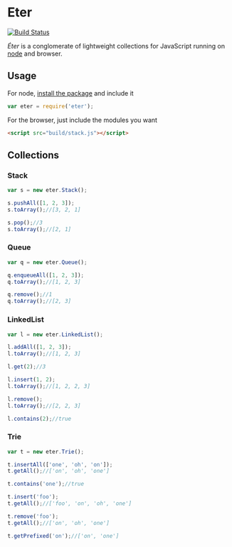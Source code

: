# Eter

[![Build Status](https://secure.travis-ci.org/keyvanakbary/eter.svg?branch=master)](http://travis-ci.org/keyvanakbary/eter)

*Éter* is a conglomerate of lightweight collections for JavaScript running on [node](http://nodejs.org/) and browser.

## Usage

For node, [install the package](https://www.npmjs.org/package/eter) and include it
```javascript
var eter = require('eter');
```

For the browser, just include the modules you want
```html
<script src="build/stack.js"></script>
```

## Collections

### Stack
```javascript
var s = new eter.Stack();

s.pushAll([1, 2, 3]);
s.toArray();//[3, 2, 1]

s.pop();//3
s.toArray();//[2, 1]
```

### Queue
```javascript
var q = new eter.Queue();

q.enqueueAll([1, 2, 3]);
q.toArray();//[1, 2, 3]

q.remove();//1
q.toArray();//[2, 3]
```

### LinkedList
```javascript
var l = new eter.LinkedList();

l.addAll([1, 2, 3]);
l.toArray();//[1, 2, 3]

l.get(2);//3

l.insert(1, 2);
l.toArray();//[1, 2, 2, 3]

l.remove();
l.toArray();//[2, 2, 3]

l.contains(2);//true
```

### Trie
```javascript
var t = new eter.Trie();

t.insertAll(['one', 'oh', 'on']);
t.getAll();//['on', 'oh', 'one']

t.contains('one');//true

t.insert('foo');
t.getAll();//['foo', 'on', 'oh', 'one']

t.remove('foo');
t.getAll();//['on', 'oh', 'one']

t.getPrefixed('on');//['on', 'one']
```
